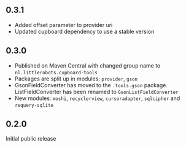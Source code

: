0.3.1
-----
* Added offset parameter to provider uri
* Updated cupboard dependency to use a stable version

0.3.0
-----
* Published on Maven Central with changed group name to `nl.littlerobots.cupboard-tools`
* Packages are split up in modules: `provider`, `gson`
* GsonFieldConverter has moved to the `.tools.gson` package. ListFieldConverter has been renamed to `GsonListFieldConverter`
* New modules: `moshi`, `recyclerview`, `cursoradapter`, `sqlcipher` and `requery-sqlite`

0.2.0
-----
Initial public release